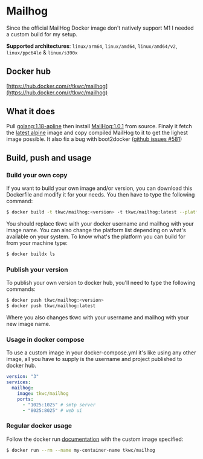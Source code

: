 # Mailhog

Since the official MailHog Docker image don't natively support M1 I needed a custom build for my setup. 

**Supported architectures**: `linux/arm64`, `linux/amd64`, `linux/amd64/v2`, `linux/ppc64le` & `linux/s390x`

## Docker hub
[https://hub.docker.com/r/tkwc/mailhog](https://hub.docker.com/r/tkwc/mailhog)

## What it does
Pull [golang:1.18-apline](https://hub.docker.com/layers/library/golang/1.18-alpine/images/sha256-ab5685692564e027aa84e2980855775b2e48f8fc82c1590c0e1e8cbc2e716542?context=explore) then install [MailHog:1.0.1](https://github.com/mailhog/MailHog/releases/tag/v1.0.1) from source. Finaly it fetch the [latest alpine](https://hub.docker.com/layers/library/alpine/latest/images/sha256-b6ca290b6b4cdcca5b3db3ffa338ee0285c11744b4a6abaa9627746ee3291d8d?context=explore) image and copy compiled MailHog to it to get the lighest image possible. It also fix a bug with boot2docker ([github issues #581](https://github.com/boot2docker/boot2docker/issues/581))

## Build, push and usage
### Build your own copy
If you want to build your own image and/or version, you can download this Dockerfile and modify it for your needs. You then have to type the following command: 

```bash
$ docker build -t tkwc/mailhog:<version> -t tkwc/mailhog:latest --platform linux/arm64,linux/amd64,linux/amd64/v2,linux/ppc64le,linux/s390x .
```

You should replace tkwc with your docker username and mailhog with your image name. You can also change the platform list depending on what's available on your system. To know what's the platform you can build for from your machine type:

```bash
$ docker buildx ls
```

### Publish your version
To publish your own version to docker hub, you'll need to type the following commands:

```bash
$ docker push tkwc/mailhog:<version>
$ docker push tkwc/mailhog:latest
```

Where you also changes tkwc with your username and mailhog with your new image name.

### Usage in docker compose

To use a custom image in your docker-compose.yml it's like using any other image, all you have to supply is the username and project published to docker hub. 

```yaml
version: "3"
services:
  mailhog:
    image: tkwc/mailhog
    ports:
      - "1025:1025" # smtp server
      - "8025:8025" # web ui
```

### Regular docker usage
Follow the docker run [documentation](https://docs.docker.com/engine/reference/commandline/run/) with the custom image specified:

```bash
$ docker run --rm --name my-container-name tkwc/mailhog
```

